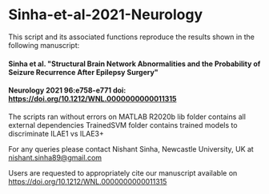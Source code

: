 # Sinha-et-al-2021-Neurology

This script and its associated functions reproduce the results shown in the following manuscript:
 
#### Sinha et al. "Structural Brain Network Abnormalities and the Probability of Seizure Recurrence After Epilepsy Surgery" 
#### Neurology 2021 96:e758-e771 doi: https://doi.org/10.1212/WNL.0000000000011315
 
The scripts ran without errors on MATLAB R2020b
lib folder contains all external dependencies
TrainedSVM folder contains trained models to discriminate ILAE1 vs ILAE3+
 
For any queries please contact Nishant Sinha, Newcastle University, UK at nishant.sinha89@gmail.com

Users are requested to appropriately cite our manuscript available on https://doi.org/10.1212/WNL.0000000000011315
